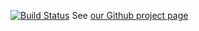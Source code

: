 [![Build Status](https://secure.travis-ci.org/change/aws-swf.png)](http://travis-ci.org/change/aws-swf)
See [our Github project page](http://change.github.io/aws-swf/)

